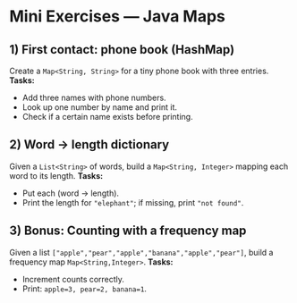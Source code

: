 # Mini Exercises — Java Maps

## 1) First contact: phone book (HashMap)

Create a `Map<String, String>` for a tiny phone book with three entries.
**Tasks:**

* Add three names with phone numbers.
* Look up one number by name and print it.
* Check if a certain name exists before printing.

## 2) Word → length dictionary

Given a `List<String>` of words, build a `Map<String, Integer>` mapping each word to its length.
**Tasks:**

* Put each (word → length).
* Print the length for `"elephant"`; if missing, print `"not found"`.

## 3) Bonus: Counting with a frequency map

Given a list `["apple","pear","apple","banana","apple","pear"]`, build a frequency map `Map<String,Integer>`.
**Tasks:**

* Increment counts correctly.
* Print: `apple=3, pear=2, banana=1`.

